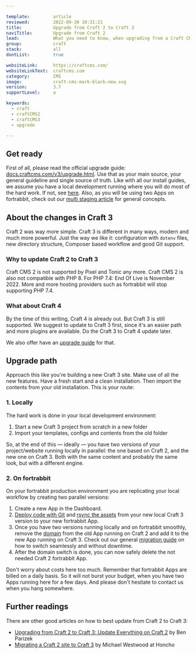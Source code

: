 ```yaml
---

template:         article
reviewed:         2022-09-30 10:31:21
title:            Upgrade from Craft 2 to Craft 3
naviTitle:        Upgrade from Craft 2
lead:             What you need to know, when upgrading from a Craft CMS 2 installation to Craft CMS 3 here on fortrabbit. 
group:            craft
stack:            all
dontList:         true

websiteLink:      https://craftcms.com/
websiteLinkText:  craftcms.com
category:         CMS
image:            craft-cms-mark-black-new.svg
version:          3.7
supportLevel:     a

keywords:
  - craft
  - craftCMS2
  - craftCMS3
  - upgrade

---
```



## Get ready

First of all, please read the official upgrade guide: [docs.craftcms.com/v3/upgrade.html](https://docs.craftcms.com/v3/upgrade.html). Use that as your main source, your general guideline and single source of truth. Like with all our install guides, we assume you have a local development running where you will do most of the hard work. If not, see [here](/local-development). Also, as you will be using two Apps on fortrabbit, check out our [multi staging article](/multi-staging) for general concepts.

## About the changes in Craft 3

Craft 2 was way more simple. Craft 3 is different in many ways, modern and much more powerful. Just the way we like it: configuration with `dotenv` files, new directory structure, Composer based workflow and good Git support.

### Why to update Craft 2 to Craft 3

Craft CMS 2 is not supported by Pixel and Tonic any more. Craft CMS 2 is also not compatible with PHP 8. For PHP 7.4: End Of Live is November 2022. More and more hosting providers such as fortrabbit will stop supporting PHP 7.4.

### What about Craft 4

By the time of this writing, Craft 4 is already out. But Craft 3 is still supported. We suggest to update to Craft 3 first, since it's an easier path and more plugins are available. Do the Craft 3 to Craft 4 update later.

We also offer have an [upgrade guide](https://blog.fortrabbit.com/opinionated-craft-4-upgrade-guide) for that.

## Upgrade path

Approach this like you're building a new Craft 3 site. Make use of all the new features. Have a fresh start and a clean installation. Then import the contents from your old installation. This is your route:

### 1. Locally

The hard work is done in your local development environment:

1. Start a new Craft 3 project from scratch in a new folder
2. Import your templates, configs and contents from the old folder

So, at the end of this — ideally — you have two versions of your project/website running locally in parallel: the one based on Craft 2, and the new one on Craft 3. Both with the same content and probably the same look, but with a different engine.

### 2. On fortrabbit

On your fortrabbit production environment you are replicating your local workflow by creating two parallel versions:

1. Create a new App in the Dashboard.
2. [Deploy code with Git](/craft-deploy-git) and [rsync the assets](/craft-assets-uni) from your new local Craft 3 version to your new fortrabbit App.
3. Once you have two versions running locally and on fortrabbit smoothly, remove the [domain](/domains) from the old App running on Craft 2 and add it to the new App running on Craft 3. Check out our general [migration guide](/migrating) on how to switch seamlessly and without downtime.
4. After the domain switch is done, you can now safely delete the not needed Craft 2 fortrabbit App.

Don't worry about costs here too much. Remember that fortrabbit Apps are billed on a daily basis. So it will not burst your budget, when you have two Apps running here for a few days. And please don't hesitate to contact us when you hang somewhere.

## Further readings

There are other good articles on how to best update from Craft 2 to Craft 3:

* [Upgrad­ing from Craft 2 to Craft 3: Update Every­thing on Craft 2](https://straightupcraft.com/articles/upgrading-from-craft-2-to-craft-3-update-everything-on-craft-2) by Ben Parizek
* [Migrating a Craft 2 site to Craft 3](https://honcho.agency/migrating-a-craft-2-site-to-craft-3) by Michael Westwood at Honcho